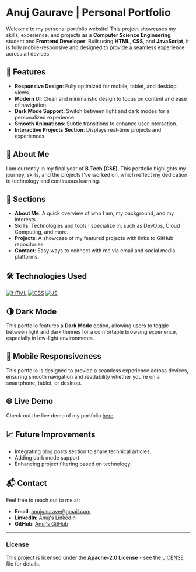 # Anuj Gaurave | Personal Portfolio

Welcome to my personal portfolio website! This project showcases my skills, experience, and projects as a **Computer Science Engineering** student and **Frontend Developer**. Built using **HTML**, **CSS**, and **JavaScript**, it is fully mobile-responsive and designed to provide a seamless experience across all devices.

## 🚀 Features
- **Responsive Design**: Fully optimized for mobile, tablet, and desktop views.
- **Modern UI**: Clean and minimalistic design to focus on content and ease of navigation.
- **Dark Mode Support**: Switch between light and dark modes for a personalized experience.
- **Smooth Animations**: Subtle transitions to enhance user interaction.
- **Interactive Projects Section**: Displays real-time projects and experiences.

## 💼 About Me
I am currently in my final year of **B.Tech (CSE)**. This portfolio highlights my journey, skills, and the projects I've worked on, which reflect my dedication to technology and continuous learning.

## 📂 Sections
- **About Me**: A quick overview of who I am, my background, and my interests.
- **Skills**: Technologies and tools I specialize in, such as DevOps, Cloud Computing, and more.
- **Projects**: A showcase of my featured projects with links to GitHub repositories.
- **Contact**: Easy ways to connect with me via email and social media platforms.

## 🛠️ Technologies Used

<p>

 <a href="https://www.w3schools.com/html/"> <img src="https://img.icons8.com/color/70/000000/html-5--v1.png" alt="HTML" /></a>
  <a href="https://www.w3schools.com/css/"> <img src="https://img.icons8.com/color/70/000000/css3.png" alt="CSS" /></a>
  <a href="https://www.w3schools.com/js/"><img src="https://img.icons8.com/color/70/000000/javascript--v1.png" alt="JS" /></a>
</p>

## 🌗 Dark Mode
This portfolio features a **Dark Mode** option, allowing users to toggle between light and dark themes for a comfortable browsing experience, especially in low-light environments.

## 📱 Mobile Responsiveness
This portfolio is designed to provide a seamless experience across devices, ensuring smooth navigation and readability whether you're on a smartphone, tablet, or desktop.

## 🌐 Live Demo
Check out the live demo of my portfolio [here](https://anujgaurave.vercel.app).

## 📈 Future Improvements
- Integrating blog posts section to share technical articles.
- Adding dark mode support.
- Enhancing project filtering based on technology.

## 📬 Contact
Feel free to reach out to me at:
- **Email**: [anujgaurave@gmail.com](mailto:anujgaurave@gmail.com)
- **LinkedIn**: [Anuj's LinkedIn](https://www.linkedin.com/in/anuj-gaurave)
- **GitHub**: [Anuj's GitHub](https://github.com/anujgaurave)

---

### License
This project is licensed under the **Apache-2.0 License** - see the [LICENSE](https://github.com/anujgaurave/Portfolio?tab=Apache-2.0-1-ov-file#readme) file for details.